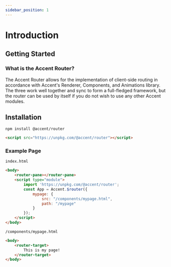 ```yaml
---
sidebar_position: 1
---
```


# Introduction

## Getting Started

### What is the Accent Router?

The Accent Router allows for the implementation of client-side routing in accordance with Accent's Renderer, Components, and Animations library. The three work well together and sync to form a full-fledged framework, but the router can be used by itself if you do not wish to use any other Accent modules. 

## Installation

```shell
npm install @accent/router
```

```html
<script src="https://unpkg.com/@accent/router"></script>
```

### Example Page

`index.html`

```html
<body>
    <router-pane></router-pane>
    <script type="module">
        import 'https://unpkg.com/@accent/router';
        const App = Accent.$router({
            mypage: {
                src: "/components/mypage.html",
                path: "/mypage"
            }
        });
    </script>
</body>
```

`/components/mypage.html`

```html
<body>
    <router-target>
        This is my page!
    </router-target>
</body>
```